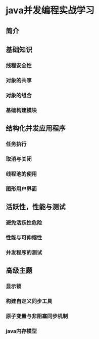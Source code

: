 # java并发编程实战学习

## 简介
##  基础知识
### 线程安全性
### 对象的共享
### 对象的组合
### 基础构建模块
##  结构化并发应用程序
### 任务执行
### 取消与关闭
### 线程池的使用
### 图形用户界面
##  活跃性，性能与测试
### 避免活跃性危险
### 性能与可伸缩性
### 并发程序的测试
##  高级主题
### 显示锁
### 构建自定义同步工具
### 原子变量与非阻塞同步机制
### java内存模型

